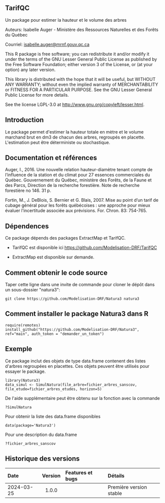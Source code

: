 ## TarifQC

Un package pour estimer la hauteur et le volume des arbres

Auteurs: Isabelle Auger - Ministère des Ressources Naturelles et des Forêts du Québec

Courriel: isabelle.auger@mrnf.gouv.qc.ca

This R package is free software; you can redistribute it and/or modify it under the terms of the GNU Lesser General Public License as published by the Free Software Foundation; either version 3 of the License, or (at your option) any later version.

This library is distributed with the hope that it will be useful, but WITHOUT ANY WARRANTY; without even the implied warranty of MERCHANTABILITY or FITNESS FOR A PARTICULAR PURPOSE. See the GNU Lesser General Public License for more details.

See the license LGPL-3.0 at http://www.gnu.org/copyleft/lesser.html.

## Introduction
Le package permet d'estimer la hauteur totale en mètre et le volume marchand brut en dm3 de chacun des arbres, regroupés en placette. L'estimation peut être déterministe ou stochastique.

## Documentation et références
Auger, I., 2016. Une nouvelle relation hauteur-diamètre tenant compte de l’influence de la station et du climat pour 27 essences commerciales du Québec. Gouvernement du Québec, ministère des Forêts, de la Faune et des Parcs, Direction de la recherche forestière. Note de recherche forestière no 146. 31 p.

Fortin, M., J. DeBlois, S. Bernier et G. Blais, 2007. Mise au point d’un tarif de cubage général pour les forêts québécoises : une approche pour mieux évaluer l’incertitude associée aux prévisions. For. Chron. 83: 754-765.

## Dépendences
Ce package dépends des packages ExtractMap et TarifQC.

- TarifQC est disponible ici https://github.com/Modelisation-DRF/TarifQC

- ExtractMap est disponible sur demande.

## Comment obtenir le code source
Taper cette ligne dans une invite de commande pour cloner le dépôt dans un sous-dossier "natura3":

```{r eval=FALSE, echo=FALSE, message=FALSE, warning=FALSE}
git clone https://github.com/Modelisation-DRF/Natura3 natura3
```

## Comment installer le package Natura3 dans R

```{r eval=FALSE, echo=FALSE, message=FALSE, warning=FALSE}
require(remotes)
install_github("https://github.com/Modelisation-DRF/Natura3", ref="main", auth_token = "demander_un_token")
```
## Exemple

Ce package inclut des objets de type data.frame contenent des listes d'arbres regroupées en placettes. Ces objets peuvent être utilisés pour essayer le package.

```{r eval=FALSE, echo=FALSE, message=FALSE, warning=FALSE}
library(Natura3)
data_simul <- SimulNatura(file_arbre=fichier_arbres_sanscov, file_etude=fichier_arbres_etudes, horizon=5)
```
De l'aide supplémentaire peut être obtenu sur la fonction avec la commande
```{r eval=FALSE, echo=FALSE, message=FALSE, warning=FALSE}
?SimulNatura
```
Pour obtenir la liste des data.frame disponibles
```{r eval=FALSE, echo=FALSE, message=FALSE, warning=FALSE}
data(package='Natura3')
```
Pour une description du data.frame
```{r eval=FALSE, echo=FALSE, message=FALSE, warning=FALSE}
?fichier_arbres_sanscov
```

## Historique des versions

| Date |  Version  | Features et bugs |      Détails     |
|:-----|:---------:|:-----------------|:-----------------|
| 2024-03-25 | 1.0.0 |  | Première version stable |
